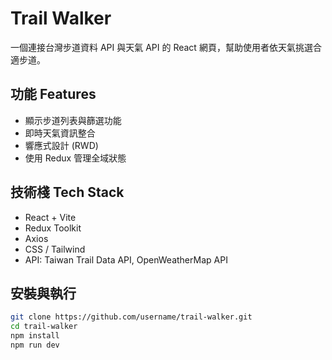 # Trail Walker

一個連接台灣步道資料 API 與天氣 API 的 React 網頁，幫助使用者依天氣挑選合適步道。

## 功能 Features

- 顯示步道列表與篩選功能
- 即時天氣資訊整合
- 響應式設計 (RWD)
- 使用 Redux 管理全域狀態

## 技術棧 Tech Stack

- React + Vite
- Redux Toolkit
- Axios
- CSS / Tailwind
- API: Taiwan Trail Data API, OpenWeatherMap API

## 安裝與執行

```bash
git clone https://github.com/username/trail-walker.git
cd trail-walker
npm install
npm run dev
